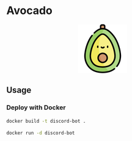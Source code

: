 # Avocado
<p align="center">
    <img src="img/avocado.png">
</p>

## Usage

###  Deploy with Docker
```bash
docker build -t discord-bot .
```

```bash
docker run -d discord-bot
```